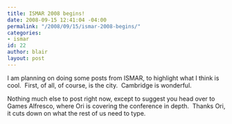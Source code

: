 ```yaml
---
title: ISMAR 2008 begins!
date: 2008-09-15 12:41:04 -04:00
permalink: "/2008/09/15/ismar-2008-begins/"
categories:
- ismar
id: 22
author: blair
layout: post
---
```


I am planning on doing some posts from ISMAR, to highlight what I think is cool.  First, of all, of course, is the city.  Cambridge is wonderful.

Nothing much else to post right now, except to suggest you head over to Games Alfresco, where Ori is covering the conference in depth.  Thanks Ori, it cuts down on what the rest of us need to type.
